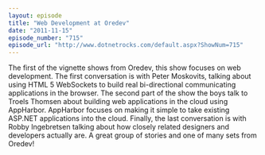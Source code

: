 ```yaml
---
layout: episode
title: "Web Development at Oredev"
date: "2011-11-15"
episode_number: "715"
episode_url: "http://www.dotnetrocks.com/default.aspx?ShowNum=715"
---
```


The first of the vignette shows from Oredev, this show focuses on web development. The first conversation is with Peter Moskovits, talking about using HTML 5 WebSockets to build real bi-directional communicating applications in the browser. The second part of the show the boys talk to Troels Thomsen about building web applications in the cloud using AppHarbor. AppHarbor focuses on making it simple to take existing ASP.NET applications into the cloud. Finally, the last conversation is with Robby Ingebretsen talking about how closely related designers and developers actually are. A great group of stories and one of many sets from Oredev!
